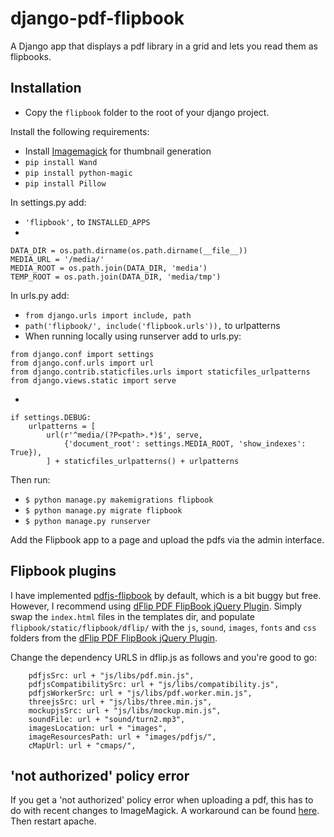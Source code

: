 # django-pdf-flipbook
A Django app that displays a pdf library in a grid and lets you read them as flipbooks.

## Installation
- Copy the `flipbook` folder to the root of your django project.

Install the following requirements:
- Install [Imagemagick](http://docs.wand-py.org/en/0.4.4/guide/install.html#install-imagemagick-on-debian-ubuntu) for thumbnail generation
- `pip install Wand`
- `pip install python-magic`
- `pip install Pillow`

In settings.py add:
- `'flipbook',` to `INSTALLED_APPS`
- 
```
DATA_DIR = os.path.dirname(os.path.dirname(__file__))
MEDIA_URL = '/media/'
MEDIA_ROOT = os.path.join(DATA_DIR, 'media')
TEMP_ROOT = os.path.join(DATA_DIR, 'media/tmp')
```

In urls.py add:
- `from django.urls import include, path`
- `path('flipbook/', include('flipbook.urls')),` to urlpatterns
- When running locally using runserver add to urls.py:
```
from django.conf import settings
from django.conf.urls import url
from django.contrib.staticfiles.urls import staticfiles_urlpatterns
from django.views.static import serve
```
- 
```
if settings.DEBUG:
    urlpatterns = [
        url(r'^media/(?P<path>.*)$', serve,
            {'document_root': settings.MEDIA_ROOT, 'show_indexes': True}),
        ] + staticfiles_urlpatterns() + urlpatterns
```

Then run:
- `$ python manage.py makemigrations flipbook`
- `$ python manage.py migrate flipbook`
- `$ python manage.py runserver`

Add the Flipbook app to a page and upload the pdfs via the admin interface.

## Flipbook plugins
I have implemented [pdfjs-flipbook](https://github.com/iberan/pdfjs-flipbook) by default, which is a bit buggy but free. However, I recommend using [dFlip PDF FlipBook jQuery Plugin](https://codecanyon.net/item/dflip-flipbook-jquery-plugin/15834127). Simply swap the `index.html` files in the templates dir, and populate `flipbook/static/flipbook/dflip/` with the `js`, `sound`, `images`, `fonts` and `css` folders from the [dFlip PDF FlipBook jQuery Plugin](https://codecanyon.net/item/dflip-flipbook-jquery-plugin/15834127).

Change the dependency URLS in dflip.js as follows and you're good to go: 
```
    pdfjsSrc: url + "js/libs/pdf.min.js",
    pdfjsCompatibilitySrc: url + "js/libs/compatibility.js",
    pdfjsWorkerSrc: url + "js/libs/pdf.worker.min.js",
    threejsSrc: url + "js/libs/three.min.js",
    mockupjsSrc: url + "js/libs/mockup.min.js",
    soundFile: url + "sound/turn2.mp3",
    imagesLocation: url + "images",
    imageResourcesPath: url + "images/pdfjs/",
    cMapUrl: url + "cmaps/", 
``` 
## 'not authorized' policy error
If you get a 'not authorized' policy error when uploading a pdf, this has to do with recent changes to ImageMagick. A workaround can be found [here](https://github.com/HazyResearch/fonduer/issues/170). Then restart apache.
